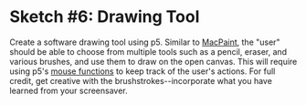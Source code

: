 # Sketch #6: Drawing Tool

Create a software drawing tool using p5. Similar to [MacPaint](https://en.wikipedia.org/wiki/MacPaint), the "user" should be able to choose from multiple tools such as a pencil, eraser, and various brushes, and use them to draw on the open canvas. This will require using p5's [mouse functions](https://p5js.org/examples/input-mouse-functions.html) to keep track of the user's actions. For full credit, get creative with the brushstrokes--incorporate what you have learned from your screensaver.

